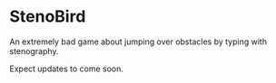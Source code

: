 
# StenoBird

An extremely bad game about jumping over obstacles by typing with stenography.

Expect updates to come soon.